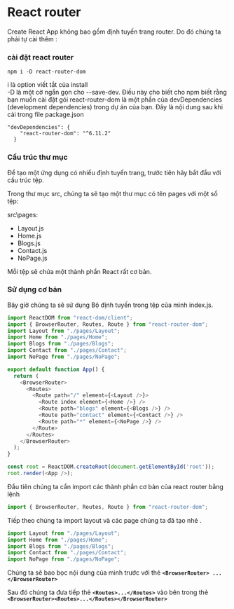 # React router
Create React App không bao gồm định tuyến trang router.
Do đó chúng ta phải tự cài thêm :
### cài đặt react router
`npm i -D react-router-dom`   


i là option viết tắt của install   
-D là một cờ ngắn gọn cho --save-dev. Điều này cho biết cho npm biết rằng bạn muốn cài đặt gói react-router-dom là một phần của devDependencies (development dependencies) trong dự án của bạn. 
Đây là nội dung sau khi cài trong file package.json  
```
"devDependencies": {
    "react-router-dom": "^6.11.2"
  }
```
### Cấu trúc thư mục
Để tạo một ứng dụng có nhiều định tuyến trang, trước tiên hãy bắt đầu với cấu trúc tệp.

Trong thư mục src, chúng ta sẽ tạo một thư mục có tên pages với một số tệp:

src\pages\:

- Layout.js
- Home.js
- Blogs.js
- Contact.js
- NoPage.js


Mỗi tệp sẽ chứa một thành phần React rất cơ bản.

### Sử dụng cơ bản
Bây giờ chúng ta sẽ sử dụng Bộ định tuyến trong tệp của mình index.js.
```js
import ReactDOM from "react-dom/client";
import { BrowserRouter, Routes, Route } from "react-router-dom";
import Layout from "./pages/Layout";
import Home from "./pages/Home";
import Blogs from "./pages/Blogs";
import Contact from "./pages/Contact";
import NoPage from "./pages/NoPage";

export default function App() {
  return (
    <BrowserRouter>
      <Routes>
        <Route path="/" element={<Layout />}>
          <Route index element={<Home />} />
          <Route path="blogs" element={<Blogs />} />
          <Route path="contact" element={<Contact />} />
          <Route path="*" element={<NoPage />} />
        </Route>
      </Routes>
    </BrowserRouter>
  );
}

const root = ReactDOM.createRoot(document.getElementById('root'));
root.render(<App />);
```

Đầu tiên chúng ta cần import các thành phần cơ bản của react router bằng lệnh 
```js
import { BrowserRouter, Routes, Route } from "react-router-dom";
```
Tiếp theo chúng ta import layout và các page chúng ta đã tạo nhé . 
```js
import Layout from "./pages/Layout";
import Home from "./pages/Home";
import Blogs from "./pages/Blogs";
import Contact from "./pages/Contact";
import NoPage from "./pages/NoPage";
```

Chúng ta sẽ bao bọc nội dung của mình trước với thẻ **`<BrowserRouter> ... </BrowserRouter>`**

Sau đó chúng ta đưa tiếp thẻ **`<Routes>...</Routes>`** vào bên trong thẻ **`<BrowserRouter><Routes>...</Routes></BrowserRouter>`**




  
